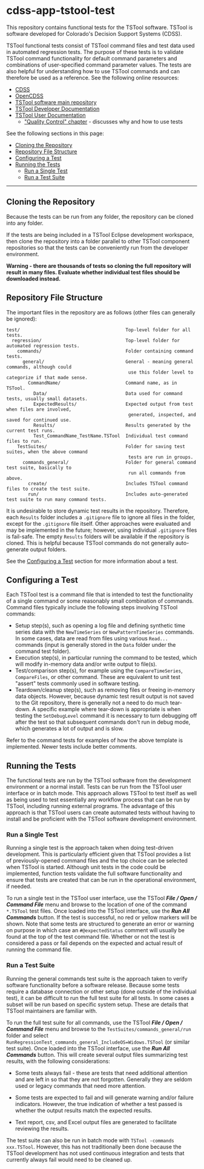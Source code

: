 # cdss-app-tstool-test #

This repository contains functional tests for the TSTool software.
TSTool is software developed for Colorado's Decision Support Systems (CDSS).

TSTool functional tests consist of TSTool command files and test data used in automated regression tests.
The purpose of these tests is to validate TSTool command functionality for
default command parameters and combinations of user-specified command parameter values.
The tests are also helpful for understanding how to use TSTool commands and can therefore be used as a reference.
See the following online resources:

* [CDSS](http://cdss.state.co.us)
* [OpenCDSS](http://learn.openwaterfoundation.org/cdss-website-opencdss/)
* [TSTool software main repository](https://github.com/OpenWaterFoundation/cdss-app-tstool-main)
* [TSTool Developer Documentation](http://learn.openwaterfoundation.org/cdss-app-tstool-doc-dev/)
* [TSTool User Documentation](http://learn.openwaterfoundation.org/cdss-app-tstool-doc-user/)
	+ ["Quality Control" chapter](http://learn.openwaterfoundation.org/cdss-app-tstool-doc-user/quality-control/quality-control/) - discusses why and how to use tests

See the following sections in this page:

* [Cloning the Repository](#cloning-the-repository)
* [Repository File Structure](#repository-file-structure)
* [Configuring a Test](#configuring-a-test)
* [Running the Tests](#running-the-tests)
	+ [Run a Single Test](#run-a-single-test)
	+ [Run a Test Suite](#run-a-test-suite)

--------------------

## Cloning the Repository

Because the tests can be run from any folder, the repository can be cloned into any folder.

If the tests are being included in a TSTool Eclipse development workspace,
then clone the repository into a folder parallel to other TSTool component repositories
so that the tests can be conveniently run from the developer environment.

**Warning - there are thousands of tests so cloning the full repository will result in many files.
Evaluate whether individual test files should be downloaded instead.**

## Repository File Structure

The important files in the repository are as follows (other files can generally be ignored):

```text
test/                                       Top-level folder for all tests.
  regression/                               Top-level folder for automated regression tests.
    commands/                               Folder containing command tests.
      general/                              General - meaning general commands, although could
                                             use this folder level to categorize if that made sense.
        CommandName/                        Command name, as in TSTool.
          Data/                             Data used for command tests, usually small datasets.
          ExpectedResults/                  Expected output from test when files are involved,
                                             generated, inspected, and saved for continued use.
          Results/                          Results generated by the current test runs.
          Test_CommandName_TestName.TSTool  Individual test command files to run.
    TestSuites/                             Folder for saving test suites, when the above command
                                             tests are run in groups.
      commands_general/                     Folder for general command test suite, basically to
                                             run all commands from above.
        create/                             Includes TSTool command files to create the test suite.
        run/                                Includes auto-generated test suite to run many command tests.

```

It is undesirable to store dynamic test results in the repository.
Therefore, each `Results` folder includes a `.gitignore` file to ignore all files in the folder,
except for the `.gitignore` file itself.
Other approaches were evaluated and may be implemented in the future; however, using individual `.gitignore` files is fail-safe.
The empty `Results` folders will be available if the repository is cloned.
This is helpful because TSTool commands do not generally auto-generate output folders.

See the [Configuring a Test](#configuring-a-test) section for more information about a test.

## Configuring a Test

Each TSTool test is a command file that is intended to test the functionality of a
single command or some reasonably small combination of commands.
Command files typically include the following steps involving TSTool commands:

* Setup step(s), such as opening a log file and defining synthetic time series data with
the `NewTimeSeries` or `NewPatternTimeSeries` commands.
In some cases, data are read from files using various `Read...` commands
(input is generally stored in the `Data` folder under the command test folder).
* Execution step(s), in particular running the command to be tested,
which will modify in-memory data and/or write output to file(s).
* Test/comparison step(s), for example using the `CompareTimeSeries`, `CompareFiles`, or other command.
These are equivalent to unit test "assert" tests commonly used in software testing.
* Teardown/cleanup step(s), such as removing files or freeing in-memory data objects.
However, because dynamic test result output is not saved to the Git repository,
there is generally not a need to do much tear-down.
A specific example where tear-down is appropriate is when testing the `SetDebugLevel`
command it is necessary to turn debugging off after the test so that subsequent
commands don't run in debug mode, which generates a lot of output and is slow.

Refer to the command tests for examples of how the above template is implemented.
Newer tests include better comments.

## Running the Tests

The functional tests are run by the TSTool software from the development environment or a normal install.
Tests can be run from the TSTool user interface or in batch mode.
This approach allows TSTool to test itself as well as being used to test essentially any workflow process that can be run by TSTool,
including running external programs.
The advantage of this approach is that TSTool users can create automated tests without having to install
and be proficient with the TSTool software development environment.

### Run a Single Test

Running a single test is the approach taken when doing test-driven development.
This is particularly efficient given that TSTool provides a list of previously-opened
command files and the top choice can be selected when TSTool is started.
Although unit tests in the code could be implemented, function tests validate the full
software functionality and ensure that tests are created that can be run in the operational environment, if needed.

To run a single test in the TSTool user interface, use the TSTool ***File / Open / Command File***
menu and browse to the location of one of the command `*.TSTool` test files.
Once loaded into the TSTool interface, use the ***Run All  Commands*** button.
If the test is successful, no red or yellow markers will be shown.
Note that some tests are structured to generate an error or warning on purpose in which
case an `#@expectedStatus` comment will usually be found at the top of the test command file.
Whether or not the test is considered a pass or fail depends on the expected and actual result of running the command file.

### Run a Test Suite

Running the general commands test suite is the approach taken to verify
software functionality before a  software release.
Because some tests require a database connection or other setup (done outside of the individual test),
it can be difficult to run the full test suite for all tests.
In some cases a subset will be run based on specific system setup.
These are details that TSTool maintainers are familiar with.

To run the full test suite for all commands, use the TSTool ***File / Open / Command File***
menu and browse to the `TestSuites/commands_general/run` folder and select
`RunRegressionTest_commands_general_IncludeOS=Widows.TSTool` (or similar test suite).
Once loaded into the TSTool interface, use the ***Run All Commands*** button.
This will create several output files summarizing test results, with the following considerations:

* Some tests always fail - these are tests that need additional attention
and are left in so that they are not forgotten.
Generally they are seldom used or legacy commands that need more attention.

* Some tests are expected to fail and will generate warning and/or failure indicators.
However, the true indication of whether a test passed is whether the output results match the expected results.

* Text report, csv, and Excel output files are generated to facilitate reviewing the results.

The test suite can also be run in batch mode with `TSTool -commands xxx.TSTool`.
However, this has not traditionally been done because the TSTool development has not used
continuous integration and tests that currently always fail would need to be cleaned up.
